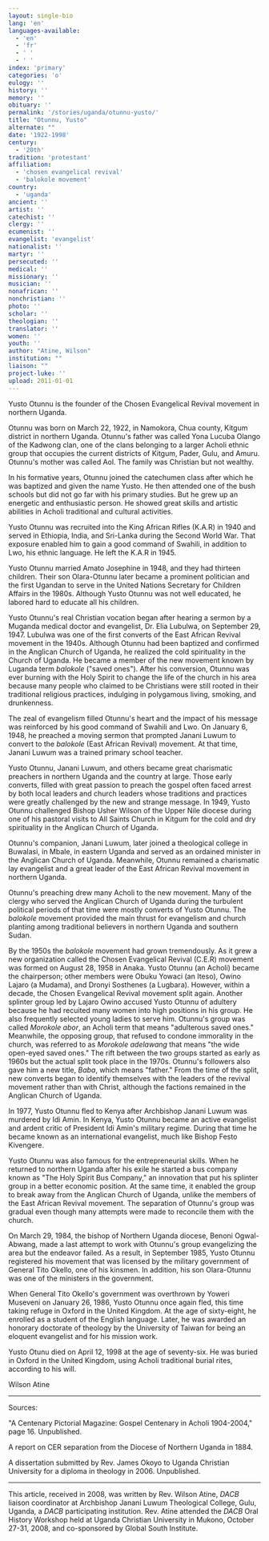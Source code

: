 ```yaml
---
layout: single-bio
lang: 'en'
languages-available:
  - 'en'
  - 'fr'
  - ' '
  - ' '
index: 'primary'
categories: 'o'
eulogy: ''
history: ''
memory: ''
obituary: ''
permalink: '/stories/uganda/otunnu-yusto/'
title: "Otunnu, Yusto"
alternate: ""
date: '1922-1998'
century:
  - '20th'
tradition: 'protestant'
affiliation:
  - 'chosen evangelical revival'
  - 'balokole movement'
country:
  - 'uganda'
ancient: ''
artist: ''
catechist: ''
clergy: ''
ecumenist: ''
evangelist: 'evangelist'
nationalist: ''
martyr: ''
persecuted: ''
medical: ''
missionary: ''
musician: ''
nonafrican: ''
nonchristian: ''
photo: ''
scholar: ''
theologian: ''
translator: ''
women: ''
youth: ''
author: "Atine, Wilson"
institution: ""
liaison: ""
project-luke: ''
upload: 2011-01-01
---
```



Yusto Otunnu is the founder of the Chosen Evangelical Revival movement in northern Uganda.

Otunnu was born on March 22, 1922, in Namokora, Chua county, Kitgum district in northern Uganda. Otunnu's father was called Yona Lucuba Olango of the Kadwong clan, one of the clans belonging to a larger Acholi ethnic group that occupies the current districts of Kitgum, Pader, Gulu, and Amuru. Otunnu's mother was called Aol. The family was Christian but not wealthy.

In his formative years, Otunnu joined the catechumen class after which he was baptized and given the name Yusto. He then attended one of the bush schools but did not go far with his primary studies. But he grew up an energetic and enthusiastic person. He showed great skills and artistic abilities in Acholi traditional and cultural activities.

Yusto Otunnu was recruited into the King African Rifles (K.A.R) in 1940 and served in Ethiopia, India, and Sri-Lanka during the Second World War. That exposure enabled him to gain a good command of Swahili, in addition to Lwo, his ethnic language. He left the K.A.R in 1945.

Yusto Otunnu married Amato Josephine in 1948, and they had thirteen children. Their son Olara-Otunnu later became a prominent politician and the first Ugandan to serve in the United Nations Secretary for Children Affairs in the 1980s. Although Yusto Otunnu was not well educated, he labored hard to educate all his children.

Yusto Otunnu's real Christian vocation began after hearing a sermon by a Muganda medical doctor and evangelist, Dr. Elia Lubulwa, on September 29, 1947. Lubulwa was one of the first converts of the East African Revival movement in the 1940s. Although Otunnu had been baptized and confirmed in the Anglican Church of Uganda, he realized the cold spirituality in the Church of Uganda. He became a member of the new movement known by Luganda term *balokole* ("saved ones"). After his conversion, Otunnu was ever burning with the Holy Spirit to change the life of the church in his area because many people who claimed to be Christians were still rooted in their traditional religious practices, indulging in polygamous living, smoking, and drunkenness.

The zeal of evangelism filled Otunnu's heart and the impact of his message was reinforced by his good command of Swahili and Lwo. On January 6, 1948, he preached a moving sermon that prompted Janani Luwum to convert to the *balokole* (East African Revival) movement. At that time, Janani Luwum was a trained primary school teacher.

Yusto Otunnu, Janani Luwum, and others became great charismatic preachers in northern Uganda and the country at large. Those early converts, filled with great passion to preach the gospel often faced arrest by both local leaders and church leaders whose traditions and practices were greatly challenged by the new and strange message. In 1949, Yusto Otunnu challenged Bishop Usher Wilson of the Upper Nile diocese during one of his pastoral visits to All Saints Church in Kitgum for the cold and dry spirituality in the Anglican Church of Uganda.

Otunnu's companion, Janani Luwum, later joined a theological college in Buwalasi, in Mbale, in eastern Uganda and served as an ordained minister in the Anglican Church of Uganda. Meanwhile, Otunnu remained a charismatic lay evangelist and a great leader of the East African Revival movement in northern Uganda.

Otunnu's preaching drew many Acholi to the new movement. Many of the clergy who served the Anglican Church of Uganda during the turbulent political periods of that time were mostly converts of Yusto Otunnu. The *balokole* movement provided the main thrust for evangelism and church planting among traditional believers in northern Uganda and southern Sudan.

By the 1950s the *balokole* movement had grown tremendously. As it grew a new organization called the Chosen Evangelical Revival (C.E.R) movement was formed on August 28, 1958 in Anaka. Yusto Otunnu (an Acholi) became the chairperson; other members were Obuku Yowaci (an Iteso), Owino Lajaro (a Mudama), and Dronyi Sosthenes (a Lugbara). However, within a decade, the Chosen Evangelical Revival movement split again. Another splinter group led by Lajaro Owino accused Yusto Otunnu of adultery because he had recuited many women into high positions in his group. He also frequently selected young ladies to serve him. Otunnu's group was called *Morokole abor*, an Acholi term that means "adulterous saved ones." Meanwhile, the opposing group, that refused to condone immorality in the church, was referred to as *Morokole adelawang* that means "the wide open-eyed saved ones." The rift between the two groups started as early as 1960s but the actual split took place in the 1970s. Otunnu's followers also gave him a new title, *Baba*, which means "father." From the time of the split, new converts began to identify themselves with the leaders of the revival movement rather than with Christ, although the factions remained in the Anglican Church of Uganda.

In 1977, Yusto Otunnu fled to Kenya after Archbishop Janani Luwum was murdered by Idi Amin. In Kenya, Yusto Otunnu became an active evangelist and ardent critic of President Idi Amin's military regime. During that time he became known as an international evangelist, much like Bishop Festo Kivengere.

Yusto Otunnu was also famous for the entrepreneurial skills. When he returned to northern Uganda after his exile he started a bus company known as "The Holy Spirit Bus Company," an innovation that put his splinter group in a better economic position. At the same time, it enabled the group to break away from the Anglican Church of Uganda, unlike the members of the East African Revival movement. The separation of Otunnu's group was gradual even though many attempts were made to reconcile them with the church.

On March 29, 1984, the bishop of Northern Uganda diocese, Benoni Ogwal-Abwang, made a last attempt to work with Otunnu's group evangelizing the area but the endeavor failed. As a result, in September 1985, Yusto Otunnu registered his movement that was licensed by the military government of General Tito Okello, one of his kinsmen. In addition, his son Olara-Otunnu was one of the ministers in the government.

When General Tito Okello's government was overthrown by Yoweri Museveni on January 26, 1986, Yusto Otunnu once again fled, this time taking refuge in Oxford in the United Kingdom. At the age of sixty-eight, he enrolled as a student of the English language. Later, he was awarded an honorary doctorate of theology by the University of Taiwan for being an eloquent evangelist and for his mission work.

Yusto Otunu died on April 12, 1998 at the age of seventy-six. He was buried in Oxford in the United Kingdom, using Acholi traditional burial rites, according to his will.

Wilson Atine

---

Sources:

"A Centenary Pictorial Magazine: Gospel Centenary in Acholi 1904-2004," page 16. Unpublished.

A report on CER separation from the Diocese of Northern Uganda in 1884.

A dissertation submitted by Rev. James Okoyo to Uganda Christian University for a diploma in theology in 2006. Unpublished.

---

This article, received in 2008, was written by Rev. Wilson Atine, *DACB* liaison coordinator at Archbishop Janani Luwum Theological College, Gulu, Uganda, a *DACB* participating institution. Rev. Atine attended the *DACB* Oral History Workshop held at Uganda Christian University in Mukono, October 27-31, 2008, and co-sponsored by Global South Institute.
